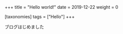 +++
title = "Hello world!"
date = 2019-12-22
weight = 0

[taxonomies]
tags = ["Hello"]
+++

ブログはじめました